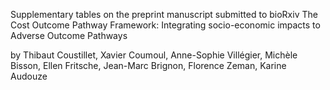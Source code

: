 Supplementary tables on the preprint manuscript submitted to bioRxiv
The Cost Outcome Pathway Framework: Integrating socio-economic impacts to Adverse Outcome Pathways

by Thibaut Coustillet, Xavier Coumoul, Anne-Sophie Villégier, Michèle Bisson, Ellen Fritsche, Jean-Marc Brignon, Florence Zeman, Karine Audouze
